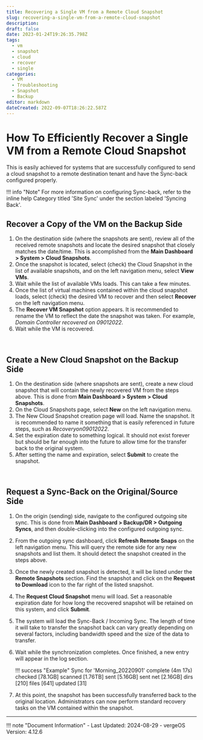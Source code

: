 ```yaml
---
title: Recovering a Single VM from a Remote Cloud Snapshot
slug: recovering-a-single-vm-from-a-remote-cloud-snapshot
description: 
draft: false
date: 2023-01-24T19:26:35.798Z
tags:
  - vm
  - snapshot
  - cloud
  - recover
  - single
categories:
  - VM
  - Troubleshooting
  - Snapshot
  - Backup
editor: markdown
dateCreated: 2022-09-07T18:26:22.587Z
---
```


# How To Efficiently Recover a Single VM from a Remote Cloud Snapshot

This is easily achieved for systems that are successfully configured to send a cloud snapshot to a remote destination tenant and have the Sync-back configured properly.

!!! info "Note"
    For more information on configuring Sync-back, refer to the inline help Category titled 'Site Sync' under the section labeled 'Syncing Back'.

## Recover a Copy of the VM on the Backup Side

1. On the destination side (where the snapshots are sent), review all of the received remote snapshots and locate the desired snapshot that closely matches the date/time. This is accomplished from the **Main Dashboard > System > Cloud Snapshots**.
2. Once the snapshot is located, select (check) the Cloud Snapshot in the list of available snapshots, and on the left navigation menu, select **View VMs**.
3. Wait while the list of available VMs loads. This can take a few minutes.
4. Once the list of virtual machines contained within the cloud snapshot loads, select (check) the desired VM to recover and then select **Recover** on the left navigation menu.
5. The **Recover VM Snapshot** option appears. It is recommended to rename the VM to reflect the date the snapshot was taken. For example, *Domain Controller recovered on 09012022*.
6. Wait while the VM is recovered.

<br>

## Create a New Cloud Snapshot on the Backup Side

1. On the destination side (where snapshots are sent), create a new cloud snapshot that will contain the newly recovered VM from the steps above. This is done from **Main Dashboard > System > Cloud Snapshots**.
2. On the Cloud Snapshots page, select **New** on the left navigation menu.
3. The New Cloud Snapshot creation page will load. Name the snapshot. It is recommended to name it something that is easily referenced in future steps, such as *Recoveryon09012022*.
4. Set the expiration date to something logical. It should not exist forever but should be far enough into the future to allow time for the transfer back to the original system.
5. After setting the name and expiration, select **Submit** to create the snapshot.

<br>

## Request a Sync-Back on the Original/Source Side

1. On the origin (sending) side, navigate to the configured outgoing site sync. This is done from **Main Dashboard > Backup/DR > Outgoing Syncs**, and then double-clicking into the configured outgoing sync.
2. From the outgoing sync dashboard, click **Refresh Remote Snaps** on the left navigation menu. This will query the remote side for any new snapshots and list them. It should detect the snapshot created in the steps above.
3. Once the newly created snapshot is detected, it will be listed under the **Remote Snapshots** section. Find the snapshot and click on the **Request to Download** icon to the far right of the listed snapshot.

4. The **Request Cloud Snapshot** menu will load. Set a reasonable expiration date for how long the recovered snapshot will be retained on this system, and click **Submit**.
5. The system will load the Sync-Back / Incoming Sync. The length of time it will take to transfer the snapshot back can vary greatly depending on several factors, including bandwidth speed and the size of the data to transfer.
6. Wait while the synchronization completes. Once finished, a new entry will appear in the log section.

    !!! success "Example"
        Sync for 'Morning_20220901' complete (4m 17s) checked [78.1GB] scanned [1.76TB] sent [5.16GB] sent net [2.16GB] dirs [210] files [641] updated [31]

7. At this point, the snapshot has been successfully transferred back to the original location. Administrators can now perform standard recovery tasks on the VM contained within the snapshot.

---

!!! note "Document Information"
    - Last Updated: 2024-08-29
    - vergeOS Version: 4.12.6
